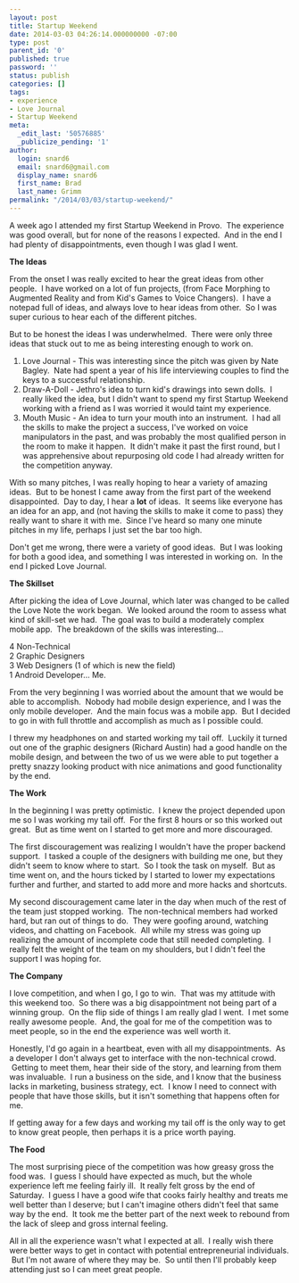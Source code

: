 ```yaml
---
layout: post
title: Startup Weekend
date: 2014-03-03 04:26:14.000000000 -07:00
type: post
parent_id: '0'
published: true
password: ''
status: publish
categories: []
tags:
- experience
- Love Journal
- Startup Weekend
meta:
  _edit_last: '50576885'
  _publicize_pending: '1'
author:
  login: snard6
  email: snard6@gmail.com
  display_name: snard6
  first_name: Brad
  last_name: Grimm
permalink: "/2014/03/03/startup-weekend/"
---
```

A week ago I attended my first Startup Weekend in Provo. &nbsp;The experience was good overall, but for none of the reasons I expected. &nbsp;And in the end I had plenty of disappointments, even though I was glad I went.

**The Ideas**

From the onset I was really excited to hear the great ideas from other people. &nbsp;I have worked on a lot of fun projects, (from Face Morphing to Augmented Reality and from Kid's Games to Voice Changers). &nbsp;I have a notepad full of ideas, and always love to hear ideas from other. &nbsp;So I was super curious to hear each of the different pitches.

But to be honest the ideas I was underwhelmed. &nbsp;There were only three ideas that stuck out to me as being interesting enough to work on.

1. Love Journal - This was interesting since the pitch was given by Nate Bagley. &nbsp;Nate had spent a year of his life interviewing couples to find the keys to a successful relationship.
2. Draw-A-Doll - Jethro's idea to turn kid's drawings into sewn dolls. &nbsp;I really liked the idea, but I didn't want to spend my first Startup Weekend working with a friend as I was worried it would taint my experience.
3. Mouth Music - An idea to turn your mouth into an instrument. &nbsp;I had all the skills to make the project a success, I've worked on voice manipulators in the past, and was probably the most qualified person in the room to make it happen. &nbsp;It didn't make it past the first round, but I was apprehensive about repurposing old code I had already written for the competition anyway.

With so many pitches, I was really hoping to hear a variety of amazing ideas. &nbsp;But to be honest I came away from the first part of the weekend disappointed. &nbsp;Day to day, I hear a **lot** of ideas. &nbsp;It seems like everyone has an idea for an app, and (not having the skills to make it come to pass) they really want to share it with me. &nbsp;Since I've heard so many one minute pitches in my life, perhaps I just set the bar too high.

Don't get me wrong, there were a variety of good ideas. &nbsp;But I was looking for both a good idea, and something I was interested in working on. &nbsp;In the end I picked Love Journal.

**The Skillset**

After picking the idea of Love Journal, which later was changed to be called the Love Note the work began. &nbsp;We looked around the room to assess what kind of skill-set we had. &nbsp;The goal was to build a moderately complex mobile app. &nbsp;The breakdown of the skills was interesting...

4 Non-Technical  
2 Graphic Designers  
3 Web Designers (1 of which is new the field)  
1 Android Developer... Me.

From the very beginning I was worried about the amount that we would be able to accomplish. &nbsp;Nobody had mobile design experience, and I was the only mobile developer. &nbsp;And the main focus was a mobile app. &nbsp;But I decided to go in with full throttle and accomplish as much as I possible could.

I threw my headphones on and started working my tail off. &nbsp;Luckily it turned out one of the graphic designers (Richard Austin) had a good handle on the mobile design, and between the two of us we were able to put together a pretty snazzy looking product with nice animations and good functionality by the end.

**The Work**

In the beginning I was pretty optimistic. &nbsp;I knew the project depended upon me so I was working my tail off. &nbsp;For the first 8 hours or so this worked out great. &nbsp;But as time went on I started to get more and more discouraged.

The first discouragement was realizing I wouldn't have the proper backend support. &nbsp;I tasked a couple of the designers with building me one, but they didn't seem to know where to start. &nbsp;So I took the task on myself. &nbsp;But as time went on, and the hours ticked by I started to lower my expectations further and further, and started to add more and more hacks and shortcuts.

My second discouragement came later in the day when much of the rest of the team just stopped working. &nbsp;The non-technical members had worked hard, but ran out of things to do. &nbsp;They were goofing around, watching videos, and chatting on Facebook. &nbsp;All while my stress was going up realizing the amount of incomplete code that still needed completing. &nbsp;I really felt the weight of the team on my shoulders, but I didn't feel the support I was hoping for.

**The Company**

I love competition, and when I go, I go to win. &nbsp;That was my attitude with this weekend too. &nbsp;So there was a big disappointment not being part of a winning group. &nbsp;On the flip side of things I am really glad I went. &nbsp;I met some really awesome people. &nbsp;And, the goal for me of the competition was to meet people, so in the end the experience was well worth it.

Honestly, I'd go again in a heartbeat, even with all my disappointments. &nbsp;As a developer I don't always get to interface with the non-technical crowd. &nbsp;Getting to meet them, hear their side of the story, and learning from them was invaluable. &nbsp;I run a business on the side, and I know that the business lacks in marketing, business strategy, ect. &nbsp;I know I need to connect with people that have those skills, but it isn't something that happens often for me.

If getting away for a few days and working my tail off is the only way to get to know great people, then perhaps it is a price worth paying.

**The Food**

The most surprising piece of the competition was how greasy gross the food was. &nbsp;I guess I should have expected as much, but the whole experience left me feeling fairly ill. &nbsp;It really felt gross by the end of Saturday. &nbsp;I guess I have a good wife that cooks fairly healthy and treats me well better than I deserve; but I can't imagine others didn't feel that same way by the end. &nbsp;It took me the better part of the next week to rebound from the lack of sleep and gross internal feeling.

All in all the experience wasn't what I expected at all. &nbsp;I really wish there were better ways to get in contact with potential entrepreneurial individuals. &nbsp;But I'm not aware of where they may be. &nbsp;So until then I'll probably keep attending just so I can meet great people.

